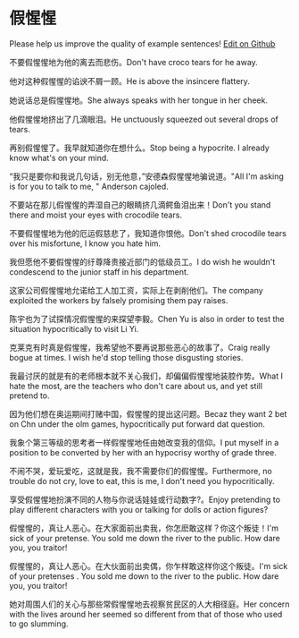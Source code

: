 # 假惺惺

Please help us improve the quality of example sentences! [Edit on Github](https://github.com/jiyushe/jiyu-example-sentence-source/blob/main/chinese/jiaxingxing.md)

<p><span class="chinese">不要假惺惺地为他的离去而悲伤。</span><span class="english">Don't have croco tears for he away.</span></p>

<p><span class="chinese">他对这种假惺惺的谄谀不屑一顾。</span><span class="english">He is above the insincere flattery.</span></p>

<p><span class="chinese">她说话总是假惺惺地。</span><span class="english">She always speaks with her tongue in her cheek.</span></p>

<p><span class="chinese">他假惺惺地挤出了几滴眼泪。</span><span class="english">He unctuously squeezed out several drops of tears.</span></p>

<p><span class="chinese">再别假惺惺了。我早就知道你在想什么。</span><span class="english">Stop being a hypocrite. I already know what's on your mind.</span></p>

<p><span class="chinese">“我只是要你和我说几句话，别无他意，”安德森假惺惺地骗说道。</span><span class="english">"All I'm asking is for you to talk to me, " Anderson cajoled.</span></p>

<p><span class="chinese">不要站在那儿假惺惺的弄湿自己的眼睛挤几滴鳄鱼泪出来！</span><span class="english">Don't you stand there and moist your eyes with crocodile tears.</span></p>

<p><span class="chinese">不要假惺惺地为他的厄运假慈悲了，我知道你恨他。</span><span class="english">Don't shed crocodile tears over his misfortune, I know you hate him.</span></p>

<p><span class="chinese">我但愿他不要假惺惺的纡尊降贵接近部门的低级员工。</span><span class="english">I do wish he wouldn't condescend to the junior staff in his department.</span></p>

<p><span class="chinese">这家公司假惺惺地允诺给工人加工资，实际上在剥削他们。</span><span class="english">The company exploited the workers by falsely promising them pay raises.</span></p>

<p><span class="chinese">陈宇也为了试探情况假惺惺的来探望李毅。</span><span class="english">Chen Yu is also in order to test the situation hypocritically to visit Li Yi.</span></p>

<p><span class="chinese">克莱克有时真是假惺惺，我希望他不要再说那些恶心的故事了。</span><span class="english">Craig really bogue at times. I wish he'd stop telling those disgusting stories.</span></p>

<p><span class="chinese">我最讨厌的就是有的老师根本就不关心我们，却偏偏假惺惺地装腔作势。</span><span class="english">What I hate the most, are the teachers who don't care about us, and yet still pretend to.</span></p>

<p><span class="chinese">因为他们想在奥运期间打赌中国，假惺惺的提出这问题。</span><span class="english">Becaz they want 2 bet on Chn under the olm games, hypocritically put forward dat question.</span></p>

<p><span class="chinese">我象个第三等级的思考者一样假惺惺地任由她改变我的信仰。</span><span class="english">I put myself in a position to be converted by her with an hypocrisy worthy of grade three.</span></p>

<p><span class="chinese">不闹不哭，爱玩爱吃，这就是我，我不需要你们的假惺惺。</span><span class="english">Furthermore, no trouble do not cry, love to eat, this is me, I don't need you hypocritically.</span></p>

<p><span class="chinese">享受假惺惺地扮演不同的人物与你说话娃娃或行动数字?。</span><span class="english">Enjoy pretending to play different characters with you or talking for dolls or action figures?</span></p>

<p><span class="chinese">假惺惺的，真让人恶心。在大家面前出卖我，你怎麽敢这样？你这个叛徒！</span><span class="english">I'm sick of your pretense. You sold me down the river to the public. How dare you, you traitor!</span></p>

<p><span class="chinese">假惺惺的，真让人恶心。在大伙面前出卖偶，你乍样敢这样你这个叛徒。</span><span class="english">I'm sick of your pretenses . You sold me down to the river to the public. How dare you, you traitor!</span></p>

<p><span class="chinese">她对周围人们的关心与那些常假惺惺地去视察贫民区的人大相径庭。</span><span class="english">Her concern with the lives around her seemed so different from that of those who used to go slumming.</span></p>

